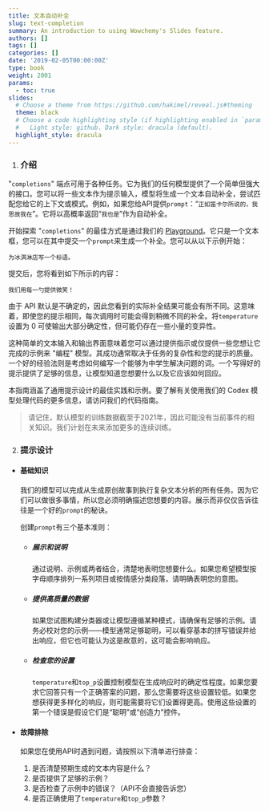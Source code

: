 ```yaml
---
title: 文本自动补全
slug: text-completion
summary: An introduction to using Wowchemy's Slides feature.
authors: []
tags: []
categories: []
date: '2019-02-05T00:00:00Z'
type: book
weight: 2001
params:
  - toc: true
slides:
  # Choose a theme from https://github.com/hakimel/reveal.js#theming
  theme: black
  # Choose a code highlighting style (if highlighting enabled in `params.toml`)
  #   Light style: github. Dark style: dracula (default).
  highlight_style: dracula
---
```


1. ### 介绍

"`completions`" 端点可用于各种任务。它为我们的任何模型提供了一个简单但强大的接口。您可以将一些文本作为提示输入，模型将生成一个文本自动补全，尝试匹配您给它的上下文或模式。例如，如果您给API提供`prompt`：“`正如笛卡尔所说的，我思故我在`”。它将以高概率返回“`我也是`”作为自动补全。

开始探索 "`completions`" 的最佳方式是通过我们的 [Playground](https://platform.openai.com/playground)。它只是一个文本框，您可以在其中提交一个`prompt`来生成一个补全。您可以从以下示例开始：
```
为冰淇淋店写一个标语。
```
提交后，您将看到如下所示的内容：
```
我们用每一勺提供微笑！
```

由于 API 默认是不确定的，因此您看到的实际补全结果可能会有所不同。这意味着，即使您的提示相同，每次调用时可能会得到稍微不同的补全。将` temperature `设置为 0 可使输出大部分确定性，但可能仍存在一些小量的变异性。

这种简单的文本输入和输出界面意味着您可以通过提供指示或仅提供一些您想让它完成的示例来 "编程" 模型。其成功通常取决于任务的复杂性和您的提示的质量。一个好的经验法则是考虑如何编写一个能够为中学生解决问题的词。一个写得好的提示提供了足够的信息，让模型知道您想要什么以及它应该如何回应。

本指南涵盖了通用提示设计的最佳实践和示例。要了解有关使用我们的 Codex 模型处理代码的更多信息，请访问我们的代码指南。

> 请记住，默认模型的训练数据截至于2021年，因此可能没有当前事件的相关知识。我们计划在未来添加更多的连续训练。
2. ### 提示设计
- #### 基础知识
  我们的模型可以完成从生成原创故事到执行复杂文本分析的所有任务。因为它们可以做很多事情，所以您必须明确描述您想要的内容。展示而非仅仅告诉往往是一个好的`prompt`的秘诀。

  创建`prompt`有三个基本准则：
  - ##### 展示和说明
    通过说明、示例或两者结合，清楚地表明您想要什么。如果您希望模型按字母顺序排列一系列项目或按情感分类段落，请明确表明您的意图。

  - ##### 提供高质量的数据
    如果您试图构建分类器或让模型遵循某种模式，请确保有足够的示例。请务必校对您的示例——模型通常足够聪明，可以看穿基本的拼写错误并给出响应，但它也可能认为这是故意的，这可能会影响响应。
  - ##### 检查您的设置
    `temperature`和`top_p`设置控制模型在生成响应时的确定性程度。如果您要求它回答只有一个正确答案的问题，那么您需要将这些设置较低。如果您想获得更多样化的响应，则可能需要将它们设置得更高。使用这些设置的第一个错误是假设它们是“聪明”或“创造力”控件。

- #### 故障排除
  如果您在使用API时遇到问题，请按照以下清单进行排查：

  1. 是否清楚预期生成的文本内容是什么？
  2. 是否提供了足够的示例？
  3. 是否检查了示例中的错误？（API不会直接告诉您）
  4. 是否正确使用了`temperature`和`top_p`参数？